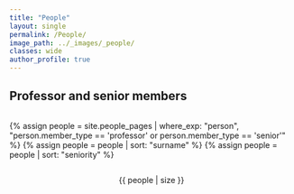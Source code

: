 ```yaml
---
title: "People"
layout: single
permalink: /People/
image_path: ../_images/_people/
classes: wide
author_profile: true
---
```

<style>
  .inner {
    max-width: 95%;
  }

  .member-container {
    display: flex;
    flex-wrap: wrap;
    justify-content: center;
  }

  .member-container .member {
    text-align: center;
    margin: 5px;
    flex: 1 0 50%;
    max-width: 30%;
    min-width: 100px;
  }

  .member-container .member .image-container {
    width: 100%;
    padding-bottom: 0%;
    position: relative;
    border-radius: 50%;
    overflow: hidden;
  }

  .member-container .member .image-container:before {
    content: "";
    display: block;
    padding-top: 100%;
  }

  .member-container .member .image-container img {
    width: 100%;
    height: 100%;
    object-fit: cover;
    object-position: top center;
    position: absolute;
    top: 0;
    left: 0;
  }

  .member-container2 {
    display: flex;
    flex-wrap: wrap;
    justify-content: center;
  }

  .member-container2 .member2 {
    text-align: center;
    margin: 5px;
    flex: 1 0 30%;
    max-width: 20%;
    min-width: 80px;
  }

  .member-container2 .member2 .image-container2 {
    width: 100%;
    padding-bottom: 0%;
    position: relative;
    border-radius: 50%;
    overflow: hidden;
  }

  .member-container2 .member2 .image-container2:before {
    content: "";
    display: block;
    padding-top: 100%;
  }

  .member-container2 .member2 .image-container2 img {
    width: 100%;
    height: 100%;
    object-fit: cover;
    object-position: top center;
    position: absolute;
    top: 0;
    left: 0;
  }

  .member-container3 {
    display: flex;
    flex-wrap: wrap;
    justify-content: center;
  }

  .member-container3 .member3 {
    text-align: center;
    margin: 5px;
    flex: 1 0 30%;
    max-width: 20%;
    min-width: 80px;
  }

  .member-container3 .member3 .image-container3 {
    width: 100%;
    padding-bottom: 0%;
    position: relative;
    border-radius: 50%;
    overflow: hidden;
  }

  .member-container3 .member3 .image-container3:before {
    content: "";
    display: block;
    padding-top: 100%;
  }

  .member-container3 .member3 .image-container3 img {
    width: 100%;
    height: 100%;
    object-fit: cover;
    object-position: top center;
    position: absolute;
    top: 0;
    left: 0;
  }

</style>

  <h2>Professor and senior members</h2>

  <div class="member-container">
  
  {% assign people = site.people_pages | where_exp: "person", "person.member_type == 'professor' or person.member_type == 'senior'" %}
  {% assign people = people | sort: "surname" %}
  {% assign people = people | sort: "seniority" %}

  {{ people | size }}

  </div>
